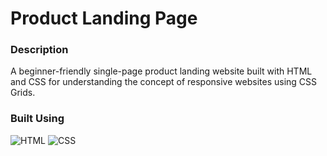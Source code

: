 # Product Landing Page

### Description
A beginner-friendly single-page product landing website built with HTML and CSS for understanding the concept of responsive websites using CSS Grids.

### Built Using
![HTML](https://img.shields.io/badge/-HTML-333333?style=flat&logo=HTML5)
![CSS](https://img.shields.io/badge/-CSS-333333?style=flat&logo=CSS3&logoColor=1572B6)
